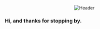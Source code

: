 <div align="center">
  <img src="https://capsule-render.vercel.app/api?type=waving&color=0:CD5C5C,100:D7A20F&height=180&section=header&text=Tom%20Alvarez&fontColor=FFFFFF&fontSize=50&animation=typewriter" alt="Header" />
</div>

### Hi, and thanks for stopping by.
